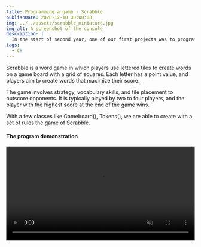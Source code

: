 ```yaml
---
title: Programming a game - Scrabble
publishDate: 2020-12-10 00:00:00
img: ../../assets/scrabble_miniature.jpg
img_alt: A screenshot of the console
description: |
  In the start of second year, one of our first projects was to program a game of Scrabble.
tags:
  - C#
---
```

<p style="width: 100%">
  Scrabble is a word game in which players use lettered tiles to create words on a game board with a grid of squares. Each letter has a point value, and players aim to create words that maximize their score. 
  
  The game involves strategy, vocabulary skills, and tile placement to outscore opponents. It is typically played by two to four players, and the player with the highest score at the end of the game wins.
  
  With a few classes like Gameboard(), Tokens(), we are able to create with a set of rules the game of Scrabble.
</p>

#### The program demonstration

<video controls width="100%" muted controlsList="nodownload">
  <source src="../../assets/scrabble_demo.mp4" type="video/mp4">
</video>
